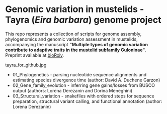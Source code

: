 # Genomic variation in mustelids - Tayra (_Eira barbara_) genome project

This repo represents a collection of scripts for genome assembly, phylogenomics and genomic variation assessment in mustelids, accompanying the manuscript **"Multiple types of genomic variation contribute to adaptive traits in the mustelid subfamily Guloninae"**.
Preprint available at [bioRxiv](https://doi.org/10.1101/2021.09.27.461651).

tayra_for_github.jpg

* 01_Phylogenetics - parsing nucleotide sequence alignments and estimating species divergence time (author: David A. Duchene Garzon)
* 02_Gene_family_evolution - inferring gene gains/losses from BUSCO output (authors: Lorena Derezanin and Dorina Meneghini)
* 03_Structural_variation - snakefiles with ordered steps for sequence preparation, structural variant calling, and functional annotation (author: Lorena Derezanin)



